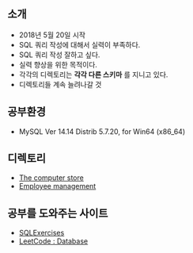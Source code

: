 ## 소개
* 2018년 5월 20일 시작
* SQL 쿼리 작성에 대해서 실력이 부족하다.
* SQL 쿼리 작성 잘하고 싶다.
* 실력 향상을 위한 목적이다.
* 각각의 디렉토리는 __각각 다른 스키마__ 를 지니고 있다.
* 디렉토리들 계속 늘려나갈 것

## 공부환경
* MySQL Ver 14.14 Distrib 5.7.20, for Win64 (x86_64)

## 디렉토리
* [ The computer store ](https://github.com/pasudo123/LearnSQL/tree/master/The%20computer%20store)
* [ Employee management ](https://github.com/pasudo123/LearnSQL/tree/master/Employee%20management)

## 공부를 도와주는 사이트
* [ SQLExercises ](https://en.wikibooks.org/wiki/SQL_Exercises)
* [ LeetCode : Database ](https://leetcode.com)
